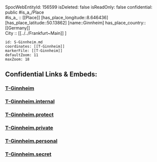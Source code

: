 ﻿---
location: [50.13862,8.646436] 
type: Station 
mapzoom: [8,18] 
mapmarker: tram 
tags:
- geo/station/tram
---
SpocWebEntityId: 156599
isDeleted: false
isReadOnly: false
confidential: public
#is_a_/Place  
#is_a_ :: [[Place]] 
[has_place_longitude::8.646436] 
[has_place_latitude::50.13862] 
[name::Ginnheim] 
has_place_country:: [[Germany]]  
City :: [[../../Frankfurt~Main]] ] 


```leaflet
id: S-Ginnheim.md
coordinates: [[T-Ginnheim]] 
markerFile: [[T-Ginnheim]] 
defaultZoom: 11 
maxZoom: 18
```


## Confidential Links & Embeds: 

### [T-Ginnheim](/_public/Earth/Continent/Europe/Europe~Central/Germany/Germany~West/Hessen/counties~Hessen/Frankfurt~Main/Stations-FFM~T/T-Ginnheim.md) 

### [T-Ginnheim.internal](/_internal/Earth/Continent/Europe/Europe~Central/Germany/Germany~West/Hessen/counties~Hessen/Frankfurt~Main/Stations-FFM~T/T-Ginnheim.internal.md) 

### [T-Ginnheim.protect](/_protect/Earth/Continent/Europe/Europe~Central/Germany/Germany~West/Hessen/counties~Hessen/Frankfurt~Main/Stations-FFM~T/T-Ginnheim.protect.md) 

### [T-Ginnheim.private](/_private/Earth/Continent/Europe/Europe~Central/Germany/Germany~West/Hessen/counties~Hessen/Frankfurt~Main/Stations-FFM~T/T-Ginnheim.private.md) 

### [T-Ginnheim.personal](/_personal/Earth/Continent/Europe/Europe~Central/Germany/Germany~West/Hessen/counties~Hessen/Frankfurt~Main/Stations-FFM~T/T-Ginnheim.personal.md) 

### [T-Ginnheim.secret](/_secret/Earth/Continent/Europe/Europe~Central/Germany/Germany~West/Hessen/counties~Hessen/Frankfurt~Main/Stations-FFM~T/T-Ginnheim.secret.md) 
